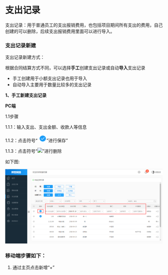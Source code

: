 # 支出记录

支出记录：用于普通员工的支出报销费用，也包括项目期间所有支出的费用，自己创建的可以删除，后续支出报销费用里面可以进行导入。

### 支出记录新建

支出记录新建方式：

根据合同结算方式不同，可以选择**手工**创建支出记录或自动**导入**支出记录

* 手工创建用于小额支出记录也用于导入
* 自动导入主要用于数量比较多的支出记录

**1、手工新建支出记录**

**PC端**

1.1步骤

1.1.1：输入支出、支出金额、收款人等信息

1.1.2：点击符号“![](/assets/图片1.png)”进行保存”

1.1.3：点击符号“![](/assets/符号.png)”进行删除

如下图:

![](/assets/去.png)

### 移动端步骤如下：

1. 通过主页点击新增“+”



